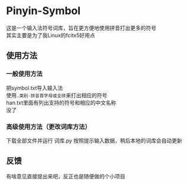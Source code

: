 # Pinyin-Symbol
这是一个输入法符号词库，旨在更方便地使用拼音打出更多的符号  
其实主要是为了我Linux的fcitx5好用点

## 使用方法
### 一般使用方法
把symbol.txt导入输入法  
使用`.类别-拼音首字母或全拼`来打出相应的符号  
han.txt里面有列出支持的符号和相应的中文名称  
没了
### 高级使用方法（更改词库方法）
下载全部文件并运行 词库.py
按照提示输入数据，稍后本地的词库会自动更新
## 反馈
有啥意见直接提出来吧，反正也是随便做的个小项目
